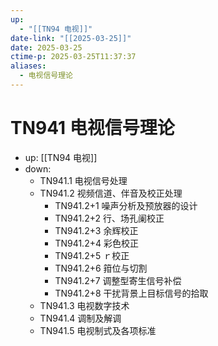 ```yaml
---
up:
  - "[[TN94 电视]]"
date-link: "[[2025-03-25]]"
date: 2025-03-25
ctime-p: 2025-03-25T11:37:37
aliases:
  - 电视信号理论
---
```


# TN941 电视信号理论

- up: [[TN94 电视]]
- down:	
	- TN941.1 电视信号处理
	- TN941.2 视频信道、伴音及校正处理
		- TN941.2+1 噪声分析及预放器的设计
		- TN941.2+2 行、场孔阑校正
		- TN941.2+3 余辉校正
		- TN941.2+4 彩色校正
		- TN941.2+5 ｒ校正
		- TN941.2+6 箝位与切割
		- TN941.2+7 调整型寄生信号补偿
		- TN941.2+8 干扰背景上目标信号的拾取
	- TN941.3 电视数字技术
	- TN941.4 调制及解调
	- TN941.5 电视制式及各项标准
	
